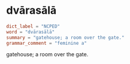 # dvārasālā

``` toml
dict_label = "NCPED"
word = "dvārasālā"
summary = "gatehouse; a room over the gate."
grammar_comment = "feminine a"
```

gatehouse; a room over the gate.

